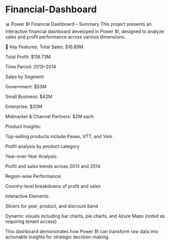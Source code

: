 # Financial-Dashboard

📊 Power BI Financial Dashboard – Summary
This project presents an interactive financial dashboard developed in Power BI, designed to analyze sales and profit performance across various dimensions.

📌 Key Features:
Total Sales: $16.89M

Total Profit: $118.73M

Time Period: 2013–2014

Sales by Segment:

Government: $53M

Small Business: $42M

Enterprise: $20M

Midmarket & Channel Partners: $2M each

Product Insights:

Top-selling products include Paseo, VTT, and Velo

Profit analysis by product category

Year-over-Year Analysis:

Profit and sales trends across 2013 and 2014

Region-wise Performance:

Country-level breakdowns of profit and sales

Interactive Elements:

Slicers for year, product, and discount band

Dynamic visuals including bar charts, pie charts, and Azure Maps (noted as requiring tenant access)

This dashboard demonstrates how Power BI can transform raw data into actionable insights for strategic decision-making.


